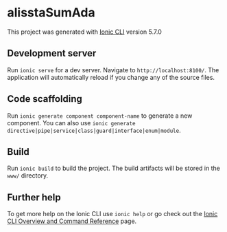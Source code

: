 # alisstaSumAda

This project was generated with [Ionic CLI](https://ionicframework.com/docs/cli) version 5.7.0

## Development server

Run `ionic serve` for a dev server. Navigate to `http://localhost:8100/`. The application will automatically reload if you change any of the source files.

## Code scaffolding

Run `ionic generate component component-name` to generate a new component. You can also use `ionic generate directive|pipe|service|class|guard|interface|enum|module`.

## Build

Run `ionic build` to build the project. The build artifacts will be stored in the `www/` directory.

## Further help

To get more help on the Ionic CLI use `ionic help` or go check out the [Ionic CLI Overview and Command Reference](https://ionicframework.com/docs/cli) page.

 
